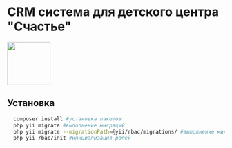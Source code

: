 # CRM система для детского центра "Счастье"

<p align="">
    <a href="https://schaste-club.ru" target="_blank">
        <img src="https://schaste-club.ru/images/logo/6.png" height="100px">
    </a>
</p>

## Установка
```bash
  composer install #установка пакетов
  php yii migrate #выполнение миграций
  php yii migrate --migrationPath=@yii/rbac/migrations/ #выполнение миграций RBAC
  php yii rbac/init #инициализация ролей
```

